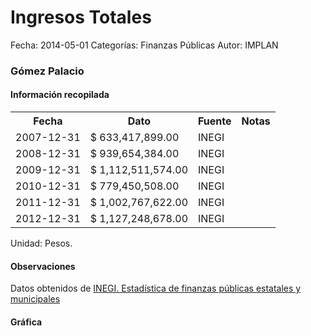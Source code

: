 Ingresos Totales
=====

Fecha: 2014-05-01
Categorías: Finanzas Públicas
Autor: IMPLAN

### Gómez Palacio

#### Información recopilada

<table class="table table-hover table-bordered">
  <tr><th>Fecha</th><th>Dato</th><th>Fuente</th><th>Notas</th></tr>
  <tr><td>2007-12-31</td><td>$ 633,417,899.00</td><td>INEGI</td><td></td></tr>
  <tr><td>2008-12-31</td><td>$ 939,654,384.00</td><td>INEGI</td><td></td></tr>
  <tr><td>2009-12-31</td><td>$ 1,112,511,574.00</td><td>INEGI</td><td></td></tr>
  <tr><td>2010-12-31</td><td>$ 779,450,508.00</td><td>INEGI</td><td></td></tr>
  <tr><td>2011-12-31</td><td>$ 1,002,767,622.00</td><td>INEGI</td><td></td></tr>
  <tr><td>2012-12-31</td><td>$ 1,127,248,678.00</td><td>INEGI</td><td></td></tr>
</table>

Unidad: Pesos.

#### Observaciones

Datos obtenidos de [INEGI. Estadística de finanzas públicas estatales y municipales](http://www.inegi.org.mx/sistemas/olap/Proyectos/bd/continuas/finanzaspublicas/FPMun.asp?s=est&c=11289&proy=efipem_fmun)

#### Gráfica

<div id="Morrisaugpzqgp" class="grafica"></div>
  <!-- JAVASCRIPT DE LA GRAFICA EN Morrisaugpzqgp -->
  <script>
  new Morris.Bar({
    element: 'Morrisaugpzqgp',
    data: [
      { fecha: '2007-12-31', dato: 633417899.00 },
      { fecha: '2008-12-31', dato: 939654384.00 },
      { fecha: '2009-12-31', dato: 1112511574.00 },
      { fecha: '2010-12-31', dato: 779450508.00 },
      { fecha: '2011-12-31', dato: 1002767622.00 },
      { fecha: '2012-12-31', dato: 1127248678.00 }
    ],
    xkey: 'fecha',
    ykeys: ['dato'],
    labels: ['Dato']
  });
  </script>
